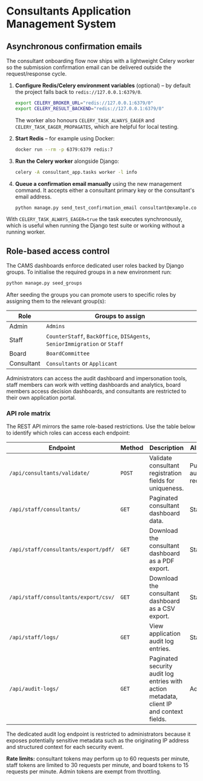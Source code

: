 # Consultants Application Management System

## Asynchronous confirmation emails

The consultant onboarding flow now ships with a lightweight Celery worker so the
submission confirmation email can be delivered outside the request/response
cycle.

1. **Configure Redis/Celery environment variables** (optional) – by default the
   project falls back to `redis://127.0.0.1:6379/0`.
   ```bash
   export CELERY_BROKER_URL="redis://127.0.0.1:6379/0"
   export CELERY_RESULT_BACKEND="redis://127.0.0.1:6379/0"
   ```
   The worker also honours `CELERY_TASK_ALWAYS_EAGER` and
   `CELERY_TASK_EAGER_PROPAGATES`, which are helpful for local testing.

2. **Start Redis** – for example using Docker:
   ```bash
   docker run --rm -p 6379:6379 redis:7
   ```

3. **Run the Celery worker** alongside Django:
   ```bash
   celery -A consultant_app.tasks worker -l info
   ```

4. **Queue a confirmation email manually** using the new management command. It
   accepts either a consultant primary key or the consultant's email address.
   ```bash
   python manage.py send_test_confirmation_email consultant@example.com
   ```

With `CELERY_TASK_ALWAYS_EAGER=true` the task executes synchronously, which is
useful when running the Django test suite or working without a running worker.

## Role-based access control

The CAMS dashboards enforce dedicated user roles backed by Django groups. To
initialise the required groups in a new environment run:

```bash
python manage.py seed_groups
```

After seeding the groups you can promote users to specific roles by assigning
them to the relevant group(s):

| Role        | Groups to assign                                                  |
|-------------|-------------------------------------------------------------------|
| Admin       | `Admins`                                                          |
| Staff       | `CounterStaff`, `BackOffice`, `DISAgents`, `SeniorImmigration` or `Staff` |
| Board       | `BoardCommittee`                                                  |
| Consultant  | `Consultants` or `Applicant`                                      |

Administrators can access the audit dashboard and impersonation tools, staff
members can work with vetting dashboards and analytics, board members access
decision dashboards, and consultants are restricted to their own application
portal.

### API role matrix

The REST API mirrors the same role-based restrictions. Use the table below to
identify which roles can access each endpoint:

| Endpoint | Method | Description | Allowed roles |
|----------|--------|-------------|----------------|
| `/api/consultants/validate/` | `POST` | Validate consultant registration fields for uniqueness. | Public (no authentication required) |
| `/api/staff/consultants/` | `GET` | Paginated consultant dashboard data. | Staff, Admin |
| `/api/staff/consultants/export/pdf/` | `GET` | Download the consultant dashboard as a PDF export. | Staff, Admin |
| `/api/staff/consultants/export/csv/` | `GET` | Download the consultant dashboard as a CSV export. | Staff, Admin |
| `/api/staff/logs/` | `GET` | View application audit log entries. | Staff, Admin |
| `/api/audit-logs/` | `GET` | Paginated security audit log entries with action metadata, client IP and context fields. | Admin |

The dedicated audit log endpoint is restricted to administrators because it
exposes potentially sensitive metadata such as the originating IP address and
structured context for each security event.

**Rate limits:** consultant tokens may perform up to 60 requests per minute, staff tokens are
limited to 30 requests per minute, and board tokens to 15 requests per minute. Admin tokens are
exempt from throttling.
